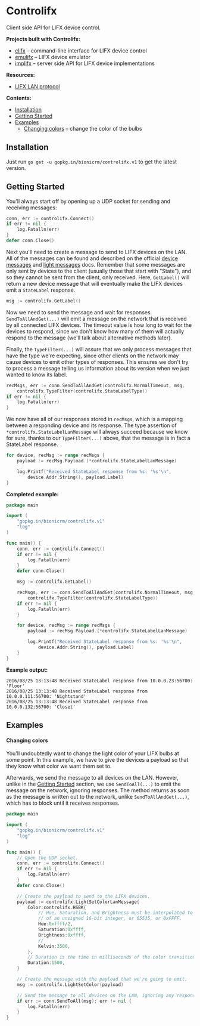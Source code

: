 # Controlifx
Client side API for LIFX device control.

**Projects built with Controlifx:**
- [clifx](https://github.com/golifx/clifx) &ndash; command-line interface for LIFX device control
- [emulifx](https://github.com/golifx/emulifx) &ndash; LIFX device emulator
- [implifx](https://github.com/golifx/implifx) &ndash; server side API for LIFX device implementations

**Resources:**
- [LIFX LAN protocol](https://lan.developer.lifx.com/)

**Contents:**
- [Installation](#installation)
- [Getting Started](#getting-started)
- [Examples](#examples)
  - [Changing colors](#set-color) &ndash; change the color of the bulbs

## Installation
Just run `go get -u gopkg.in/bionicrm/controlifx.v1` to get the latest version.

## Getting Started
You'll always start off by opening up a UDP socket for sending and receiving messages:

```go
conn, err := controlifx.Connect()
if err != nil {
    log.Fatalln(err)
}
defer conn.Close()
```

Next you'll need to create a message to send to LIFX devices on the LAN. All of the messages can be found and described on the official [device messages](https://lan.developer.lifx.com/docs/device-messages) and [light messages](https://lan.developer.lifx.com/docs/light-messages) docs. Remember that some messages are only sent by devices to the client (usually those that start with "State"), and so they cannot be sent from the client, only received. Here, `GetLabel()` will return a new device message that will eventually make the LIFX devices emit a `StateLabel` response.

```go
msg := controlifx.GetLabel()
```
Now we need to send the message and wait for responses. `SendToAllAndGet(...)` will emit a message on the network that is received by all connected LIFX devices. The timeout value is how long to wait for the devices to respond, since we don't know how many of them will actually respond to the message (we'll talk about alternative methods later). 

Finally, the `TypeFilter(...)` will assure that we only process messages that have the type we're expecting, since other clients on the network may cause devices to emit other types of responses. This ensures we don't try to process a message telling us information about its version when we just wanted to know its label.

```go
recMsgs, err := conn.SendToAllAndGet(controlifx.NormalTimeout, msg,
	controlifx.TypeFilter(controlifx.StateLabelType))
if err != nil {
	log.Fatalln(err)
}
```

We now have all of our responses stored in `recMsgs`, which is a mapping between a responding device and its response. The type assertion of `*controlifx.StateLabelLanMessage` will always succeed because we know for sure, thanks to our `TypeFilter(...)` above, that the message is in fact a StateLabel response.

```go
for device, recMsg := range recMsgs {
	payload := recMsg.Payload.(*controlifx.StateLabelLanMessage)

	log.Printf("Received StateLabel response from %s: '%s'\n",
		device.Addr.String(), payload.Label)
}
```

**Completed example:**
```go
package main

import (
	"gopkg.in/bionicrm/controlifx.v1"
	"log"
)

func main() {
	conn, err := controlifx.Connect()
	if err != nil {
		log.Fatalln(err)
	}
	defer conn.Close()

	msg := controlifx.GetLabel()

	recMsgs, err := conn.SendToAllAndGet(controlifx.NormalTimeout, msg,
		controlifx.TypeFilter(controlifx.StateLabelType))
	if err != nil {
		log.Fatalln(err)
	}

	for device, recMsg := range recMsgs {
		payload := recMsg.Payload.(*controlifx.StateLabelLanMessage)

		log.Printf("Received StateLabel response from %s: '%s'\n",
			device.Addr.String(), payload.Label)
	}
}
```

**Example output:**
```
2016/08/25 13:13:48 Received StateLabel response from 10.0.0.23:56700: 'Floor'
2016/08/25 13:13:48 Received StateLabel response from 10.0.0.111:56700: 'Nightstand'
2016/08/25 13:13:48 Received StateLabel response from 10.0.0.132:56700: 'Closet'
```

## Examples
#### Changing colors
You'll undoubtedly want to change the light color of your LIFX bulbs at some point. In this example, we have to give the devices a payload so that they know what color we want them set to.

Afterwards, we send the message to all devices on the LAN. However, unlike in the [Getting Started](#getting-started) section, we use `SendToAll(...)` to emit the message on the network, ignoring responses. The method returns as soon as the message is written out to the network, unlike `SendToAllAndGet(...)`, which has to block until it receives responses. 

```go
package main

import (
	"gopkg.in/bionicrm/controlifx.v1"
	"log"
)

func main() {
	// Open the UDP socket.
	conn, err := controlifx.Connect()
	if err != nil {
		log.Fatalln(err)
	}
	defer conn.Close()

	// Create the payload to send to the LIFX devices.
	payload := controlifx.LightSetColorLanMessage{
		Color:controlifx.HSBK{
			// Hue, Saturation, and Brightness must be interpolated to the range
			// of an unsigned 16-bit integer, or 65535, or 0xFFFF.
			Hue:0xffff/2,
			Saturation:0xffff,
			Brightness:0xffff,
			// 
			Kelvin:3500,
		},
		// Duration is the time in milliseconds of the color transition.
		Duration:1500,
	}

	// Create the message with the payload that we're going to emit.
	msg := controlifx.LightSetColor(payload)

	// Send the message to all devices on the LAN, ignoring any responses.
	if err := conn.SendToAll(msg); err != nil {
		log.Fatalln(err)
	}
}
```
